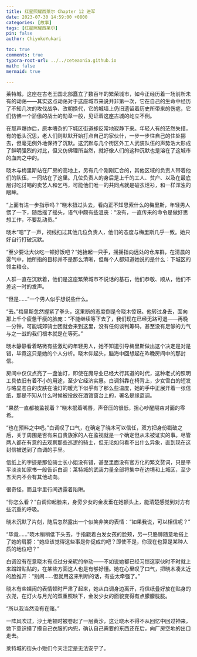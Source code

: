```yaml
---
title: 红星照耀西莱尔 Chapter 12 进军
date: 2023-07-30 14:59:00 +0800
categories: [故事]
tags: [红星照耀西莱尔]
pin: false
author: ChiyokoYukari

toc: true
comments: true
typora-root-url: ../../ceteaonia.github.io
math: false
mermaid: true

---
```

莱特城，这座在古老王国北部矗立了数百年的繁荣城市，如今正经历着一场前所未有的动荡——其实这点动荡对于这座城市来说并非第一次，它在自己的生命中经历了不知几次的攻伐战争、改朝换代，它的城墙上仍旧遗留着历史所带来的伤疤，它们仿佛一个骄傲的战士的勋章一般，见证着这座古城的屹立不倒。

在那声爆炸后，原本嘈杂的下城区街道却反常地寂静下来。年轻人有的茫然失措，有的低头沉思，老人们则默默开始打点自己的家伙什，一步一步往自己的住处挪去，但毫无例外地保持了沉默。这沉默与几个街区外工人武装队伍的声势浩大形成了鲜明强烈的对比，但又仿佛理所当然，就好像人们的这种沉默也是溶在了这城市的血肉之中的。

晓木与梅里斯站在厂房的高地上，另有几个刚刚汇合的，其他区域的负责人带着他们的队伍，一同站在了这里。几位负责人的身后是上千的工人、贫户、以及在最底层讨吃讨喝的卖艺人和乞丐，可能他们唯一的共同点就是破衣烂衫，和一样浑浊的眼眸。

“上面有进一步指示吗？”晓木扭过头去，看向正不知思索什么的梅里斯，年轻男人愣了一下，随后摇了摇头，语气中颇有些沮丧：“没有，一直传来的命令是做好思想工作，不要乱动员。”

晓木“嗯”了一声，视线扫过其他几位负责人，他们的态度与梅里斯几乎一致。她只好自行打破沉默。

“至少要让大伙吃一顿好饭吧？”她抬起一只手，摇摇指向远处的仓库群，在清晨的雾气中，她所指的目标并不是那么清晰，但每个人都知道她说的是什么：下城区的领主粮仓。

人群一直在沉默着，他们是这座繁荣城市不说话的基石，他们恭敬、顺从，他们不差这一时的发声。

“但是……”一个男人似乎想说些什么。

“去。”梅里斯忽然握紧了拳头，这果断的态度倒是令晓木惊讶。他转过身去，面向那上千个疲惫干瘦的脸庞：“不能继续等下去了，我们现在已经无路可退——再晚一分钟，可能城郊骑士团就会来到这里，没有任何谈判筹码，甚至没有足够的力气与之一战的我们根本就是在等死。”

晓木静静看着略微有些激动的年轻男人，她不知道引导梅里斯做出这个决定是对是错，毕竟这只是她的个人分析。晓木仰起头，脑海中回想起在昨晚房间中的那封信。

房间中仅仅点亮了一盏油灯，即使在魔导业已经大行其道的时代，这种老式的照明工具依旧有着不小的用途，至少它经济实惠。白调斜靠在椅背上，少女雪白的短发与略显苍白的皮肤在油灯的暖光下似乎有了那么些温度，她的手中正展开着一张信纸，那是不知从什么时候被投放在酒馆窗台上的，署名是缘蓝调。

“果然一直都被监视着？”晓木抿着嘴唇，声音压的很低，担心吵醒隔帘对面的零希。

“也在预料之中吧。”白调叹了口气，在确定了晓木可以信任，双方把身份戳破之后，关于周围是否有来自贵族家的人在监视就是一个确定但从未被证实的事。尽管两人都在有意的去观察那些巡逻的骑士，但无论如何看不出什么异象，直到现在这封信被送到了白调的手里。

信纸上的字迹是那位骑士长小姐没有错，甚至里面没有官方化的繁文赘词，只是平平淡淡如家书一般告诉白调：莱特城的武装力量全部将集中在边境和上城区，至少五天内不会有其他动向。

很奇怪，而且字里行间透露着陷阱。

“你怎么看？”白调仰起脸来，身旁少女的金发垂在她额头上，能清楚感觉到对方有些沉重的呼吸。

晓木沉默了片刻，随后忽然露出一个似笑非笑的表情：“如果我说，可以相信呢？”

“毕竟……”晓木稍稍低下头去，手指戳着白发女孩的脸颊，另一只胳膊随意地搭上了她的肩膀：“她应该觉得这些事是你促成的吧？即使不是，你现在也算是某种人质的地位吧？”

白调没有在意晓木有点过分亲昵的举动——不如说她都已经习惯这家伙时不时就上来蹭蹭贴贴的，在某些方面这人也是有够好懂。她在心里叹了口气，把晓木凑太近的脸推开：“别闹……但就用这来判断的话，有些太牵强了。”

晓木有些嬉闹的表情顿时严肃了起来，她从白调身边离开，将信纸叠好放在贴身的衣兜，在灯火与月光的双重照映下，金发少女的面貌变得有点朦朦胧胧。

“所以我当然没有在赌。”

一阵风吹过，沙土地顿时被卷起了一层黄沙，这让晓木不得不从回忆中回过神来，她下意识摸了摸自己衣服的内兜，确认自己需要的东西还在后，向厂房空地的出口走去。

莱特城的街头小贩们今天注定是无法安宁了。